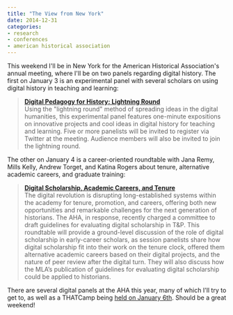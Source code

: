 ```yaml
---
title: "The View from New York"
date: 2014-12-31
categories:
- research
- conferences
- american historical association
---
```


This weekend I'll be in New York for the American Historical
Association's annual meeting, where I'll be on two panels regarding
digital history. The first on January 3 is an experimental panel with several
scholars on using digital history in teaching and learning:

> **[Digital Pedagogy for History: Lightning Round](https://aha.confex.com/aha/2015/webprogram/Session12192.html)**  
> Using the "lightning round" method of spreading ideas in the digital
> humanities, this experimental panel features one-minute expositions on
> innovative projects and cool ideas in digital history for teaching and
> learning. Five or more panelists will be invited to register via
> Twitter at the meeting. Audience members will also be invited to join
> the lightning round.

The other on January 4 is a career-oriented roundtable with Jana Remy, Mills Kelly,
Andrew Torget, and Katina Rogers about tenure, alternative academic careers, and
graduate training:

> **[Digital Scholarship, Academic Careers, and Tenure](https://aha.confex.com/aha/2015/webprogram/Session12163.html)**  
> The digital revolution is disrupting long-established systems within
> the academy for tenure, promotion, and careers, offering both new
> opportunities and remarkable challenges for the next generation of
> historians. The AHA, in response, recently charged a committee to
> draft guidelines for evaluating digital scholarship in T&P. This
> roundtable will provide a ground-level discussion of the role of
> digital scholarship in early-career scholars, as session panelists
> share how digital scholarship fit into their work on the tenure clock,
> offered them alternative academic careers based on their digital
> projects, and the nature of peer review after the digital turn. They
> will also discuss how the MLA’s publication of guidelines for
> evaluating digital scholarship could be applied to historians.

There are several digital panels at the AHA this year, many of
which I'll try to get to, as well as a THATCamp being [held on January
6th](http://aha2015.thatcamp.org/). Should be a great weekend!
